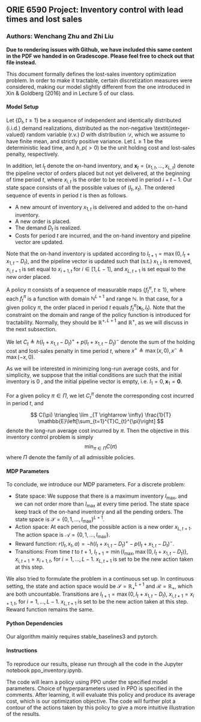 ## ORIE 6590 Project: Inventory control with lead times and lost sales
### Authors: Wenchang Zhu and Zhi Liu

**Due to rendering issues with Github, we have included this same content in the PDF we handed in on Gradescope. Please feel free to check out that file instead.**

This document formally defines the lost-sales inventory optimization problem. In order to make it tractable, certain discretization measures were considered, making our model slightly different from the one introduced in Xin & Goldberg (2016) and in Lecture 5 of our class.

#### Model Setup

Let $\left\{D_{t}, t \geq 1\right\}$ be a sequence of independent and identically distributed (i.i.d.) demand realizations, distributed as the non-negative \textit{integer-valued} random variable (r.v.) $D$ with distribution $\mathcal{D}$, which we assume to have finite mean, and strictly positive variance. Let $L \geq 1$ be the deterministic lead time, and $h, p(>0)$ be the unit holding cost and lost-sales penalty, respectively.

In addition, let $I_{t}$ denote the on-hand inventory, and $\mathbf{x}_{t}=\left(x_{1, t}, \ldots, x_{L, t}\right)$ denote the pipeline vector of orders placed but not yet delivered, at the beginning of time period $t$, where $x_{i, t}$ is the order to be received in period $i+t-1$. Our state space consists of all the possible values of $(I_t,x_t)$. The ordered sequence of events in period $t$ is then as follows.

- A new amount of inventory $x_{1, t}$ is delivered and added to the on-hand inventory.
- A new order is placed.
- The demand $D_{t}$ is realized.
- Costs for period $t$ are incurred, and the on-hand inventory and pipeline vector are updated.
  


Note that the on-hand inventory is updated according to $I_{t+1}=\max \left(0, I_{t}+x_{1, t}-D_{t}\right)$, and the pipeline vector is updated such that (s.t.) $x_{1, t}$ is removed, $x_{i, t+1}$ is set equal to $x_{i+1, t}$ for $i \in[1, L-1]$, and $x_{L, t+1}$ is set equal to the new order placed. 

A policy $\pi$ consists of a sequence of measurable maps $\left\{f_{t}^{\pi}, t \geq 1\right\}$, where each $f_{t}^{\pi}$ is a function with domain $\mathbb{N}^{L+1}$ and range $\mathbb{N}$. In that case, for a given policy $\pi$, the order placed in period $t$ equals $f_{t}^{\pi}\left(\mathbf{x}_{t}, I_{t}\right)$. Note that the constraint on the domain and range of the policy function is introduced for tractability. Normally, they should be $\mathbb{R}^{+,L+1}$ and $\mathbb{R}^{+}$, as we will discuss in the next subsection.

We let $C_{t} \triangleq h\left(I_{t}+x_{1, t}-D_{t}\right)^{+}+p\left(I_{t}+x_{1, t}-D_{t}\right)^{-}$ denote the sum of the holding cost and lost-sales penalty in time period $t$, where $x^{+} \triangleq \max (x, 0), x^{-} \triangleq \max (-x, 0)$. 

As we will be interested in minimizing long-run average costs, and for simplicity, we suppose that the initial conditions are such that the initial inventory is 0 , and the initial pipeline vector is empty, i.e. $I_{1}=0, \mathbf{x}_{1}=\mathbf{0}$. 

For a given policy $\pi \in \Pi$, we let $C_{t}^{\pi}$ denote the corresponding cost incurred in period $t$, and 

$$
C(\pi) \triangleq \lim _{T \rightarrow \infty} \frac{1}{T} \mathbb{E}\left[\sum_{t=1}^{T}C_{t}^{\pi}\right]
$$
denote the long-run average cost incurred by $\pi$. Then the objective in this inventory control problem is simply
$$
\min_{\pi\in \Pi} C(\pi)
$$
where $\Pi$ denote the family of all admissible policies.

#### MDP Parameters

To conclude, we introduce our MDP parameters. For a discrete problem:

- State space: We suppose that there is a maximum inventory $I_{\max}$, and we can not order more than $I_{\max}$ at every time period. The state space keep track of the on-hand inventory and all the pending orders. The state space is $\mathcal{S}=\{0,1,\dots,I_{\max}\}^{L+1}$.
- Action space: At each period, the possible action is a new order $x_{L,t+1}$. The action space is $\mathcal{A}=\{0,1,\dots,I_{\max}\}$.
- Reward function: $r(I_t,x_t,a)=-h\left(I_{t}+x_{1, t}-D_{t}\right)^{+}-p\left(I_{t}+x_{1, t}-D_{t}\right)^{-}$.
- Transitions: From time $t$ to $t+1$, $I_{t+1}=\min\{I_{\max},\max \left(0, I_{t}+x_{1, t}-D_{t}\right)\}$, $x_{i,t+1}=x_{i+1,t}$, for $i=1,\dots,L-1$. $x_{L,t+1}$ is set to be the new action taken at this step. 

We also tried to formulate the problem in a continuous set up. In continuous setting, the state and action space would be $\mathcal{S}=\mathbb{R}_{+}^{L+1}$ and $\mathcal{R}=\mathbb{R}_{+}$, which are both uncountable. Transitions are $I_{t+1}=\max \left(0, I_{t}+x_{1, t}-D_{t}\right)$, $x_{i,t+1}=x_{i+1,t}$, for $i=1,\dots,L-1$. $x_{L,t+1}$ is set to be the new action taken at this step. Reward function remains the same.


#### Python Dependencies
Our algorithm mainly requires stable_baselines3 and pytorch.

#### Instructions

To reproduce our results, please run through all the code in the Jupyter notebook ppo_inventory.ipynb. 

The code will learn a policy using PPO under the specified model parameters. Choice of hyperparameters used in PPO is specified in the comments. After learning, it will evaluate this policy and produce its average cost, which is our optimization objective. The code will further plot a contour of the actions taken by this policy to give a more intuitive illustration of the results.
